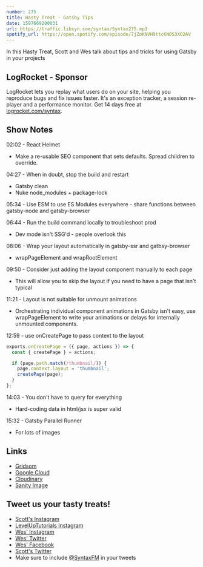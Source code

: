 ```yaml
---
number: 275
title: Hasty Treat - Gatsby Tips
date: 1597669200031
url: https://traffic.libsyn.com/syntax/Syntax275.mp3
spotify_url: https://open.spotify.com/episode/7jZoKNVH9ttcKNOS3XO2AV
---
```


In this Hasty Treat, Scott and Wes talk about tips and tricks for using Gatsby in your projects

## LogRocket - Sponsor
LogRocket lets you replay what users do on your site, helping you reproduce bugs and fix issues faster. It's an exception tracker, a session re-player and a performance monitor. Get 14 days free at [logrocket.com/syntax](https://logrocket.com/syntax).

## Show Notes

02:02 - React Helmet
* Make a re-usable SEO component that sets defaults. Spread children to override.

04:27 - When in doubt, stop the build and restart
* Gatsby clean
* Nuke node_modules + package-lock

05:34 - Use ESM to use ES Modules everywhere - share functions between gatsby-node and gatsby-browser

06:44 - Run the build command locally to troubleshoot prod
* Dev mode isn't SSG'd - people overlook this

08:06 - Wrap your layout automatically in gatsby-ssr and gatbsy-browser
* wrapPageElement and wrapRootElement

09:50 - Consider just adding the layout component manually to each page
* This will allow you to skip the layout if you need to have a page that isn't typical 

11:21 - Layout is not suitable for unmount animations
* Orchestrating individual component animations in Gatsby isn't easy, use wrapPageElement to write your animations or delays for internally unmounted components.

12:59 - use onCreatePage to pass context to the layout

```jsx
exports.onCreatePage = ({ page, actions }) => {
  const { createPage } = actions;

  if (page.path.match(/thumbnail/)) {
    page.context.layout = 'thumbnail';
    createPage(page);
  }
};
```

14:03 - You don't have to query for everything
* Hard-coding data in html/jsx is super valid

15:32 - Gatsby Parallel Runner
* For lots of images

## Links
* [Gridsom](https://gridsome.org/)
* [Google Cloud](https://cloud.google.com/)
* [Cloudinary](https://cloudinary.com/)
* [Sanity Image](https://www.sanity.io/docs/presenting-images)

## Tweet us your tasty treats!
* [Scott's Instagram](https://www.instagram.com/stolinski/)
* [LevelUpTutorials Instagram](https://www.instagram.com/LevelUpTutorials/)
* [Wes' Instagram](https://www.instagram.com/wesbos/)
* [Wes' Twitter](https://twitter.com/wesbos)
* [Wes' Facebook](https://www.facebook.com/wesbos.developer)
* [Scott's Twitter](https://twitter.com/stolinski)
* Make sure to include [@SyntaxFM](https://twitter.com/SyntaxFM) in your tweets